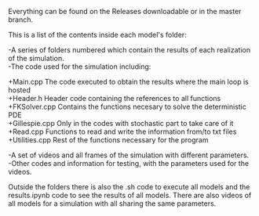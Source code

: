 Everything can be found on the Releases downloadable or in the master branch.

This is a list of the contents inside each model's folder: 

  -A series of folders numbered which contain the results of each realization of the simulation.  
  -The code used for the simulation including:

  +Main.cpp The code executed to obtain the results where the main loop is hosted  
  +Header.h Header code containing the references to all functions  
  +FKSolver.cpp Contains the functions necesary to solve the deterministic PDE  
  +Gillespie.cpp Only in the codes with stochastic part to take care of it 
  +Read.cpp Functions to read and write the information from/to txt files 
  +Utilities.cpp Rest of the functions necessary for the program
  
  -A set of videos and all frames of the simulation with different parameters.  
  -Other codes and information for testing, with the parameters used for the videos.


Outside the folders there is also the .sh code to execute all models and the results.ipynb code to see the results of all models.
There are also videos of all models for a simulation with all sharing the same parameters.
